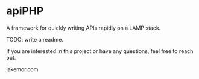 # apiPHP

A framework for quickly writing APIs rapidly on a LAMP stack.

TODO:
write a readme.

If you are interested in this project or have any questions, feel free to reach out.

jakemor.com